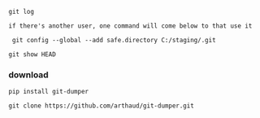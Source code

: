 ```
git log

if there's another user, one command will come below to that use it
```

```
 git config --global --add safe.directory C:/staging/.git  
```

```
git show HEAD
```

### download

```
pip install git-dumper
```

```
git clone https://github.com/arthaud/git-dumper.git
```